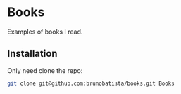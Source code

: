 # Books

Examples of books I read.

## Installation

Only need clone the repo:

```bash
git clone git@github.com:brunobatista/books.git Books
```
